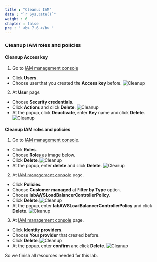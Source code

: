 ```yaml
---
title : "Cleanup IAM"
date : "`r Sys.Date()`"
weight : 6
chapter : false
pre : " <b> 7.6 </b> "
---
```


### Cleanup IAM roles and policies
#### Cleanup Access key
1. Go to [IAM management console](https://console.aws.amazon.com/iam/home)
  - Click **Users**.
  - Choose user that you created the **Access key** before.
  ![Cleanup](/images/7.cleanup/ws01-cleanup29.png)

2. At **User** page.
  - Choose **Security credentials**.
  - Click **Actions** and click **Delete**.
  ![Cleanup](/images/7.cleanup/ws01-cleanup30.png)
  - At the popup, click **Deactivate**, enter **Key** name and click **Delete**.
  ![Cleanup](/images/7.cleanup/ws01-cleanup31.png)

#### Cleanup IAM roles and policies
1. Go to [IAM management console](https://console.aws.amazon.com/iam/home).
  - Click **Roles**.
  - Choose **Roles** as image below.
  - Click **Delete**.
  ![Cleanup](/images/7.cleanup/ws01-cleanup32.png)
  - At the popup, enter **delete** and click **Delete**.
  ![Cleanup](/images/7.cleanup/ws01-cleanup33.png)

2. At [IAM management console](https://console.aws.amazon.com/iam/home) page.
  - Click **Policies**.
  - Choose **Customer managed** at **Filter by Type** option.
  - Choose **labAWSLoadBalancerControllerPolicy**.
  - Click **Delete**.
  ![Cleanup](/images/7.cleanup/ws01-cleanup34.png)
  - At the popup, enter **labAWSLoadBalancerControllerPolicy** and click **Delete**.
  ![Cleanup](/images/7.cleanup/ws01-cleanup35.png)

3. At [IAM management console](https://console.aws.amazon.com/iam/home) page.
  - Click **Identity providers**.
  - Choose **Your provider** that created before.
  - Click **Delete**.
  ![Cleanup](/images/7.cleanup/ws01-cleanup36.png)
  - At the popup, enter **confirm** and click **Delete**.
  ![Cleanup](/images/7.cleanup/ws01-cleanup37.png)

So we finish all resources needed for this lab.